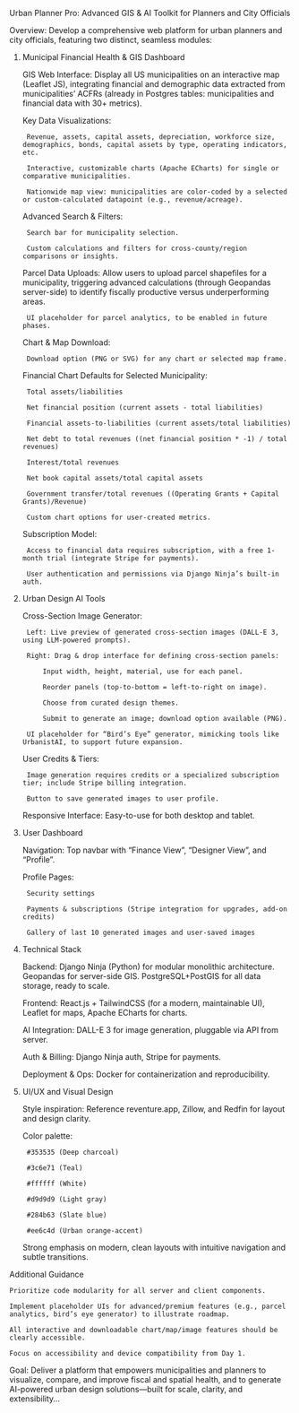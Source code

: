 Urban Planner Pro: Advanced GIS & AI Toolkit for Planners and City Officials

Overview:
Develop a comprehensive web platform for urban planners and city officials, featuring two distinct, seamless modules:
1. Municipal Financial Health & GIS Dashboard

    GIS Web Interface:
    Display all US municipalities on an interactive map (Leaflet JS), integrating financial and demographic data extracted from municipalities’ ACFRs (already in Postgres tables: municipalities and financial data with 30+ metrics).

    Key Data Visualizations:

        Revenue, assets, capital assets, depreciation, workforce size, demographics, bonds, capital assets by type, operating indicators, etc.

        Interactive, customizable charts (Apache ECharts) for single or comparative municipalities.

        Nationwide map view: municipalities are color-coded by a selected or custom-calculated datapoint (e.g., revenue/acreage).

    Advanced Search & Filters:

        Search bar for municipality selection.

        Custom calculations and filters for cross-county/region comparisons or insights.

    Parcel Data Uploads:
    Allow users to upload parcel shapefiles for a municipality, triggering advanced calculations (through Geopandas server-side) to identify fiscally productive versus underperforming areas.

        UI placeholder for parcel analytics, to be enabled in future phases.

    Chart & Map Download:

        Download option (PNG or SVG) for any chart or selected map frame.

    Financial Chart Defaults for Selected Municipality:

        Total assets/liabilities

        Net financial position (current assets - total liabilities)

        Financial assets-to-liabilities (current assets/total liabilities)

        Net debt to total revenues ((net financial position * -1) / total revenues)

        Interest/total revenues

        Net book capital assets/total capital assets

        Government transfer/total revenues ((Operating Grants + Capital Grants)/Revenue)

        Custom chart options for user-created metrics.

    Subscription Model:

        Access to financial data requires subscription, with a free 1-month trial (integrate Stripe for payments).

        User authentication and permissions via Django Ninja’s built-in auth.

2. Urban Design AI Tools

    Cross-Section Image Generator:

        Left: Live preview of generated cross-section images (DALL-E 3, using LLM-powered prompts).

        Right: Drag & drop interface for defining cross-section panels:

            Input width, height, material, use for each panel.

            Reorder panels (top-to-bottom = left-to-right on image).

            Choose from curated design themes.

            Submit to generate an image; download option available (PNG).

        UI placeholder for “Bird’s Eye” generator, mimicking tools like UrbanistAI, to support future expansion.

    User Credits & Tiers:

        Image generation requires credits or a specialized subscription tier; include Stripe billing integration.

        Button to save generated images to user profile.

    Responsive Interface:
    Easy-to-use for both desktop and tablet.

3. User Dashboard

    Navigation:
    Top navbar with “Finance View”, “Designer View”, and “Profile”.

    Profile Pages:

        Security settings

        Payments & subscriptions (Stripe integration for upgrades, add-on credits)

        Gallery of last 10 generated images and user-saved images

4. Technical Stack

    Backend:
    Django Ninja (Python) for modular monolithic architecture. Geopandas for server-side GIS. PostgreSQL+PostGIS for all data storage, ready to scale.

    Frontend:
    React.js + TailwindCSS (for a modern, maintainable UI), Leaflet for maps, Apache ECharts for charts.

    AI Integration:
    DALL-E 3 for image generation, pluggable via API from server.

    Auth & Billing:
    Django Ninja auth, Stripe for payments.

    Deployment & Ops:
    Docker for containerization and reproducibility.

5. UI/UX and Visual Design

    Style inspiration:
    Reference reventure.app, Zillow, and Redfin for layout and design clarity.

    Color palette:

        #353535 (Deep charcoal)

        #3c6e71 (Teal)

        #ffffff (White)

        #d9d9d9 (Light gray)

        #284b63 (Slate blue)

        #ee6c4d (Urban orange-accent)

    Strong emphasis on modern, clean layouts with intuitive navigation and subtle transitions.

Additional Guidance

    Prioritize code modularity for all server and client components.

    Implement placeholder UIs for advanced/premium features (e.g., parcel analytics, bird’s eye generator) to illustrate roadmap.

    All interactive and downloadable chart/map/image features should be clearly accessible.

    Focus on accessibility and device compatibility from Day 1.

Goal:
Deliver a platform that empowers municipalities and planners to visualize, compare, and improve fiscal and spatial health, and to generate AI-powered urban design solutions—built for scale, clarity, and extensibility...
